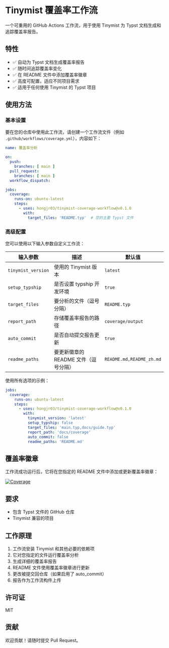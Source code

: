 # Tinymist 覆盖率工作流

一个可重用的 GitHub Actions 工作流，用于使用 Tinymist 为 Typst 文档生成和追踪覆盖率报告。

## 特性

- ✅ 自动为 Typst 文档生成覆盖率报告
- ✅ 随时间追踪覆盖率变化
- ✅ 在 README 文件中添加覆盖率徽章
- ✅ 高度可配置，适应不同项目需求
- ✅ 适用于任何使用 Tinymist 的 Typst 项目

## 使用方法

### 基本设置

要在您的仓库中使用此工作流，请创建一个工作流文件（例如 `.github/workflows/coverage.yml`），内容如下：

```yaml
name: 覆盖率分析

on:
  push:
    branches: [ main ]
  pull_request:
    branches: [ main ]
  workflow_dispatch:

jobs:
  coverage:
    runs-on: ubuntu-latest
    steps:
      - uses: hongjr03/tinymist-coverage-workflow@v0.1.0
        with:
          target_files: 'README.typ'  # 您的主要 Typst 文件
```

### 高级配置

您可以使用以下输入参数自定义工作流：

| 输入参数 | 描述 | 默认值 |
|---------|------|--------|
| `tinymist_version` | 使用的 Tinymist 版本 | `latest` |
| `setup_typship` | 是否设置 typship 开发环境 | `true` |
| `target_files` | 要分析的文件（逗号分隔） | `README.typ` |
| `report_path` | 存储覆盖率报告的路径 | `coverage/output` |
| `auto_commit` | 是否自动提交报告更新 | `true` |
| `readme_paths` | 要更新徽章的 README 文件（逗号分隔） | `README.md,README_zh.md` |

使用所有选项的示例：

```yaml
jobs:
  coverage:
    runs-on: ubuntu-latest
    steps:
      - uses: hongjr03/tinymist-coverage-workflow@v0.1.0
        with:
          tinymist_version: 'latest'
          setup_typship: false
          target_files: 'main.typ,docs/guide.typ'
          report_path: 'docs/coverage'
          auto_commit: false
          readme_paths: 'README.md'
```

## 覆盖率徽章

工作流成功运行后，它将在您指定的 README 文件中添加或更新覆盖率徽章：

[![Coverage](https://img.shields.io/badge/coverage-85.5%25-green)](coverage/output/coverage_report.md)

## 要求

- 包含 Typst 文件的 GitHub 仓库
- Tinymist 兼容的项目

## 工作原理

1. 工作流安装 Tinymist 和其他必要的依赖项
2. 它对您指定的文件运行覆盖率分析
3. 生成详细的覆盖率报告
4. README 文件使用覆盖率徽章进行更新
5. 更改被提交回仓库（如果启用了 auto_commit）
6. 报告作为工作流构件上传

## 许可证

MIT

## 贡献

欢迎贡献！请随时提交 Pull Request。
